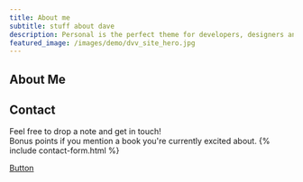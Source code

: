 ```yaml
---
title: About me
subtitle: stuff about dave 
description: Personal is the perfect theme for developers, designers and other creatives.
featured_image: /images/demo/dvv_site_hero.jpg
---
```


## About Me


## Contact
Feel free to drop a note and get in touch! <br /> Bonus points if you mention a book you're currently excited about.
{% include contact-form.html %}

<a href="https://jekyllthemes.io/theme/personal-website-jekyll-theme" class="button button--large">Button</a>
